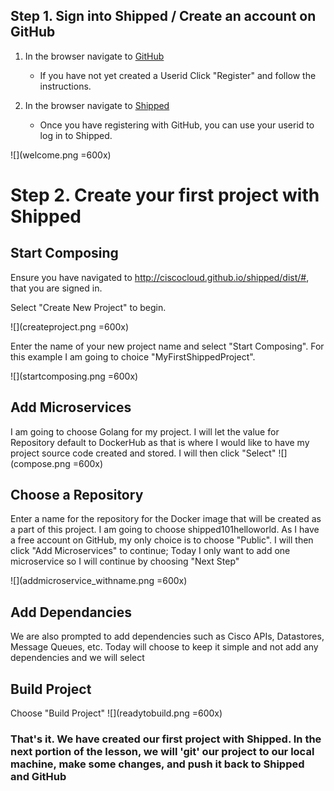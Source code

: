 ## Step 1. Sign into Shipped / Create an account on GitHub


1. In the browser navigate to <a href="https://github.com/" target="_blank">GitHub</a>
    * If you have not yet created a Userid Click "Register" and follow the instructions.
    
2. In the browser navigate to <a href="http://ciscocloud.github.io/shipped/dist/#" target="_blank">Shipped</a>
    * Once you have registering with GitHub, you can use your userid to log in to Shipped. 
    
      
![](welcome.png =600x)
    
# Step 2. Create your first project with Shipped    


## Start Composing

Ensure you have navigated to http://ciscocloud.github.io/shipped/dist/#, that you are signed in.

Select "Create New Project" to begin.

![](createproject.png =600x)

Enter the name of your new project name and select "Start Composing". For this example I am going to choice "MyFirstShippedProject".

![](startcomposing.png =600x)

## Add Microservices
I am going to choose Golang for my project. I will let the value for Repository default to DockerHub as that is where I would like to have my project source code created and stored. I will then click "Select"
![](compose.png =600x)

## Choose a Repository
Enter a name for the repository for the Docker image that will be created as a part of this project. I am going to choose shipped101helloworld. As I have a free account on GitHub, my only choice is to choose "Public". I will then click "Add Microservices" to continue; Today I only want to add one microservice so I will continue by choosing "Next Step"

![](addmicroservice_withname.png =600x)

## Add Dependancies
We are also prompted to add dependencies such as Cisco APIs, Datastores, Message Queues, etc. Today will choose to keep it simple and not add any dependencies and we will select 

## Build Project
Choose "Build Project"
![](readytobuild.png =600x) 

### That's it. We have created our first project with Shipped. In the next portion of the lesson, we will 'git' our project to our local machine, make some changes, and push it back to Shipped and GitHub